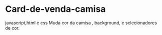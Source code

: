# Card-de-venda-camisa
 javascript,html e css     Muda cor da camisa , background, e selecionadores de cor.
